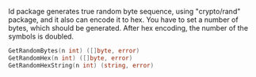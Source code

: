 Id package generates true random byte sequence, using "crypto/rand" package, and it also can encode it to hex. You have to set a number of bytes, which should be generated. After hex encoding, the number of the symbols is doubled.

```go
GetRandomBytes(n int) ([]byte, error)
GetRandomHex(n int) ([]byte, error)
GetRandomHexString(n int) (string, error)
```
